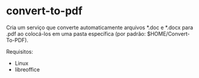 # convert-to-pdf
Cria um serviço que converte automaticamente arquivos *.doc e *.docx para .pdf ao colocá-los em uma pasta específica (por padrão: $HOME/Convert-To-PDF).

Requisitos:
- Linux
- libreoffice
